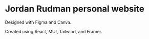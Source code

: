 # Jordan Rudman personal website

Designed with Figma and Canva.

Created using React, MUI, Tailwind, and Framer.


